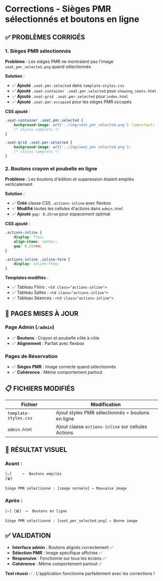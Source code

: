 # Corrections - Sièges PMR sélectionnés et boutons en ligne

## ✅ PROBLÈMES CORRIGÉS

### 1. Sièges PMR sélectionnés
**Problème** : Les sièges PMR ne montraient pas l'image `seat_pmr_selected.png` quand sélectionnés

**Solution** :
- ✅ **Ajouté** `.seat.pmr.selected` dans `template-styles.css` 
- ✅ **Ajouté** `.seat-container .seat.pmr.selected` pour `showing_seats.html`
- ✅ **Ajouté** `.seat-grid .seat.pmr.selected` pour `index.html`
- ✅ **Ajouté** `.seat.pmr.occupied` pour les sièges PMR occupés

**CSS ajouté** :
```css
.seat-container .seat.pmr.selected {
    background-image: url('../img/seat_pmr_selected.png') !important;
    /* styles complets */
}

.seat-grid .seat.pmr.selected {
    background-image: url('../img/seat_pmr_selected.png');
    /* styles complets */
}
```

### 2. Boutons crayon et poubelle en ligne
**Problème** : Les boutons d'édition et suppression étaient empilés verticalement

**Solution** :
- ✅ **Créé** classe CSS `.actions-inline` avec flexbox
- ✅ **Modifié** toutes les cellules d'actions dans `admin.html`
- ✅ **Ajouté** `gap: 0.25rem` pour espacement optimal

**CSS ajouté** :
```css
.actions-inline {
    display: flex;
    align-items: center;
    gap: 0.25rem;
}

.actions-inline .inline-form {
    display: inline-flex;
}
```

**Templates modifiés** :
- ✅ Tableau Films : `<td class="actions-inline">`
- ✅ Tableau Salles : `<td class="actions-inline">`  
- ✅ Tableau Séances : `<td class="actions-inline">`

## 🎯 PAGES MISES À JOUR

### Page Admin (`/admin`)
- ✅ **Boutons** : Crayon et poubelle côte à côte
- ✅ **Alignement** : Parfait avec flexbox

### Pages de Réservation
- ✅ **Sièges PMR** : Image correcte quand sélectionnés
- ✅ **Cohérence** : Même comportement partout

## 📋 FICHIERS MODIFIÉS

| Fichier | Modification |
|---------|-------------|
| `template-styles.css` | Ajout styles PMR sélectionnés + boutons en ligne |
| `admin.html` | Ajout classe `actions-inline` sur cellules Actions |

## 🎨 RÉSULTAT VISUEL

### Avant :
```
[✏️]     ←  Boutons empilés
[🗑️]

Siège PMR sélectionné : [image normale] ← Mauvaise image
```

### Après :
```
[✏️] [🗑️]  ←  Boutons en ligne

Siège PMR sélectionné : [seat_pmr_selected.png] ← Bonne image
```

## ✅ VALIDATION
- **Interface admin** : Boutons alignés correctement ✅
- **Sélection PMR** : Image spécifique affichée ✅  
- **Responsive** : Fonctionne sur tous les écrans ✅
- **Cohérence** : Même comportement partout ✅

**Test réussi** ✅ : L'application fonctionne parfaitement avec les corrections !
